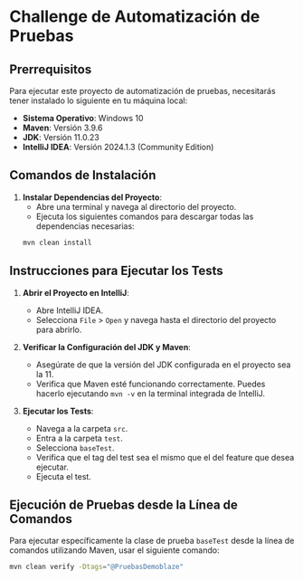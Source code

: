 #  Challenge de Automatización de Pruebas

## Prerrequisitos

Para ejecutar este proyecto de automatización de pruebas, necesitarás tener instalado lo siguiente en tu máquina local:

- **Sistema Operativo**: Windows 10
- **Maven**: Versión 3.9.6
- **JDK**: Versión 11.0.23
- **IntelliJ IDEA**: Versión 2024.1.3 (Community Edition)

## Comandos de Instalación

1. **Instalar Dependencias del Proyecto**:
   - Abre una terminal y navega al directorio del proyecto.
   - Ejecuta los siguientes comandos para descargar todas las dependencias necesarias:
    ```sh
    mvn clean install
    ```

## Instrucciones para Ejecutar los Tests

1. **Abrir el Proyecto en IntelliJ**:
   - Abre IntelliJ IDEA.
   - Selecciona `File` > `Open` y navega hasta el directorio del proyecto para abrirlo.

2. **Verificar la Configuración del JDK y Maven**:
   - Asegúrate de que la versión del JDK configurada en el proyecto sea la 11.
   - Verifica que Maven esté funcionando correctamente. Puedes hacerlo ejecutando `mvn -v` en la terminal integrada de IntelliJ.

3. **Ejecutar los Tests**:
   - Navega a la carpeta `src`.
   - Entra a la carpeta `test`.
   - Selecciona `baseTest`.
   - Verifica que el tag del test sea el mismo que el del feature que desea ejecutar.
   - Ejecuta el test.

## Ejecución de Pruebas desde la Línea de Comandos

Para ejecutar específicamente la clase de prueba `baseTest` desde la línea de comandos utilizando Maven, usar el siguiente comando:

```sh
mvn clean verify -Dtags="@PruebasDemoblaze"
